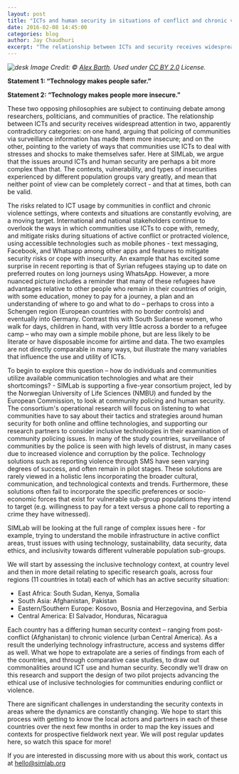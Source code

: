 ```yaml
---
layout: post
title: "ICTs and human security in situations of conflict and chronic violence"
date: 2016-02-08 14:45:00
categories: blog
author: Jay Chaudhuri
excerpt: "The relationship between ICTs and security receives widespread attention in two, apparently contradictory categories: on one hand, arguing that policing of communities via surveillance information has made them more insecure; and on the other, pointing to the variety of ways that communities use ICTs to deal with stresses and shocks to make themselves safer. Here at SIMLab, we argue that the issues around ICTs and human security are perhaps a bit more complex than that."
---
```

_![desk]({{site.baseurl}}/images/post_images/ict-human-security.jpg)_
_Image Credit: &copy; [Alex Barth](https://www.flickr.com/photos/a-barth/66637335/in/photolist-7PiBrb-6TwXz-2ATV6-7PeCqK-7PiBiS-4VeKv4-oVZPW-fkqkpJ-fkqkhq-7x3Aca-7x7poG-7x3A9P-7x7pgL-7x7pjU-fjpV9w-7LQ9Ls-7LLcHr-e3mrPV/). Used under [CC BY 2.0](https://creativecommons.org/licenses/by/2.0/) License._ 

__Statement 1: “Technology makes people safer.”__

__Statement 2: “Technology makes people more insecure.”__

These two opposing philosophies are subject to continuing debate among researchers, politicians, and communities of practice. The relationship between ICTs and security receives widespread attention in two, apparently contradictory categories: on one hand, arguing that policing of communities via surveillance information has made them more insecure; and on the other, pointing to the variety of ways that communities use ICTs to deal with stresses and shocks to make themselves safer. Here at SIMLab, we argue that the issues around ICTs and human security are perhaps a bit more complex than that. The contexts, vulnerability, and types of insecurities experienced by different population groups vary greatly, and mean that neither point of view can be completely correct - and that at times, both can be valid.

The risks related to ICT usage by communities in conflict and chronic violence settings, where contexts and situations are constantly evolving, are a moving target. International and national stakeholders continue to overlook the ways in which communities use ICTs to cope with, remedy, and mitigate risks during situations of active conflict or protracted violence, using accessible technologies such as mobile phones - text messaging, Facebook, and Whatsapp among other apps and features to mitigate security risks or cope with insecurity. An example that has excited some surprise in recent reporting is that of Syrian refugees staying up to date on preferred routes on long journeys using WhatsApp. However, a more nuanced picture includes a reminder that many of these refugees have advantages relative to other people who remain in their countries of origin, with some education, money to pay for a journey, a plan and an understanding of where to go and what to do – perhaps to cross into a Schengen region (European countries with no border controls) and eventually into Germany. Contrast this with South Sudanese women, who walk for days, children in hand, with very little across a border to a refugee camp – who may own a simple mobile phone, but are less likely to be literate or have disposable income for airtime and data. The two examples are not directly comparable in many ways, but illustrate the many variables that influence the use and utility of ICTs.

To begin to explore this question – how do individuals and communities utilize available communication technologies and what are their shortcomings? - SIMLab is supporting a five-year consortium project, led by the Norwegian University of Life Sciences (NMBU) and funded by the European Commission, to look at community policing and human security. The consortium's operational research will focus on listening to what communities have to say about their tactics and strategies around human security for both online and offline technologies, and supporting our research partners to consider inclusive technologies in their examination of community policing issues. In many of the study countries, surveillance of communities by the police is seen with high levels of distrust, in many cases due to increased violence and corruption by the police. Technology solutions such as reporting violence through SMS have seen varying degrees of success, and often remain in pilot stages. These solutions are rarely viewed in a holistic lens incorporating the broader cultural, communication, and technological contexts and trends. Furthermore, these solutions often fail to incorporate the specific preferences or socio-economic forces that exist for vulnerable sub-group populations they intend to target (e.g. willingness to pay for a text versus a phone call to reporting a crime they have witnessed).

SIMLab will be looking at the full range of complex issues here - for example, trying to understand the mobile infrastructure in active conflict areas, trust issues with using technology, sustainability, data security, data ethics, and inclusivity towards different vulnerable population sub-groups.

We will start by assessing the inclusive technology context, at country level and then in more detail relating to specific research goals, across four regions (11 countries in total) each of which has an active security situation:

  * East Africa: South Sudan, Kenya, Somalia
  * South Asia: Afghanistan, Pakistan
  * Eastern/Southern Europe: Kosovo, Bosnia and Herzegovina, and Serbia
  * Central America: El Salvador, Honduras, Nicaragua

Each country has a differing human security context – ranging from post-conflict (Afghanistan) to chronic violence (urban Central America). As a result the underlying technology infrastructure, access and systems differ as well. What we hope to extrapolate are a series of findings from each of the countries, and through comparative case studies, to draw out commonalities around ICT use and human security. Secondly we’ll draw on this research and support the design of two pilot projects advancing the ethical use of inclusive technologies for communities enduring conflict or violence.

There are significant challenges in understanding the security contexts in areas where the dynamics are constantly changing. We hope to start this process with getting to know the local actors and partners in each of these countries over the next few months in order to map the key issues and contexts for prospective fieldwork next year. We will post regular updates here, so watch this space for more!

If you are interested in discussing more with us about this work, contact us at <hello@simlab.org>
